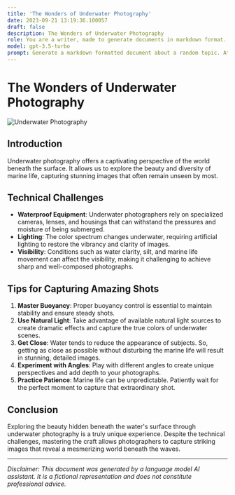 ```yaml
---
title: 'The Wonders of Underwater Photography'
date: 2023-09-21 13:19:36.100057
draft: false
description: The Wonders of Underwater Photography
role: You are a writer, made to generate documents in markdown format. It is very important that all of the documents you generate are in valid markdown format.
model: gpt-3.5-turbo
prompt: Generate a markdown formatted document about a random topic. At the bottom, include a disclaimer explaining that the document was generated by you. The first line of the document should be the title. Make sure that the entire document is in proper markdown format, using a mix of various tags to make the document visually appealing.
---
```


# The Wonders of Underwater Photography

![Underwater Photography](https://www.example.com/underwater-photography.jpg)

## Introduction

Underwater photography offers a captivating perspective of the world beneath the surface. It allows us to explore the beauty and diversity of marine life, capturing stunning images that often remain unseen by most.

## Technical Challenges

- **Waterproof Equipment**: Underwater photographers rely on specialized cameras, lenses, and housings that can withstand the pressures and moisture of being submerged.
- **Lighting**: The color spectrum changes underwater, requiring artificial lighting to restore the vibrancy and clarity of images.
- **Visibility**: Conditions such as water clarity, silt, and marine life movement can affect the visibility, making it challenging to achieve sharp and well-composed photographs.

## Tips for Capturing Amazing Shots

1. **Master Buoyancy**: Proper buoyancy control is essential to maintain stability and ensure steady shots.
2. **Use Natural Light**: Take advantage of available natural light sources to create dramatic effects and capture the true colors of underwater scenes.
3. **Get Close**: Water tends to reduce the appearance of subjects. So, getting as close as possible without disturbing the marine life will result in stunning, detailed images.
4. **Experiment with Angles**: Play with different angles to create unique perspectives and add depth to your photographs.
5. **Practice Patience**: Marine life can be unpredictable. Patiently wait for the perfect moment to capture that extraordinary shot.

## Conclusion

Exploring the beauty hidden beneath the water's surface through underwater photography is a truly unique experience. Despite the technical challenges, mastering the craft allows photographers to capture striking images that reveal a mesmerizing world beneath the waves.

---

*Disclaimer: This document was generated by a language model AI assistant. It is a fictional representation and does not constitute professional advice.*